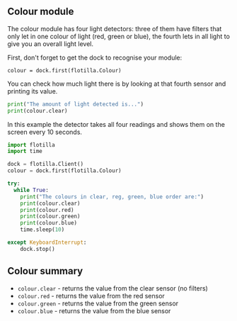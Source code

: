 ## Colour module

The colour module has four light detectors: three of them have filters that only let in one colour of light (red, green or blue), the fourth lets in all light to give you an overall light level.

First, don't forget to get the dock to recognise your module:

`colour = dock.first(flotilla.Colour)`

You can check how much light there is by looking at that fourth sensor and printing its value.

```python
print("The amount of light detected is...")
print(colour.clear)
```

In this example the detector takes all four readings and shows them on the screen every 10 seconds.

```python
import flotilla
import time

dock = flotilla.Client()
colour = dock.first(flotilla.Colour)

try:
  while True:
	print("The colours in clear, reg, green, blue order are:")
	print(colour.clear)
	print(colour.red)
	print(colour.green)
	print(colour.blue)
	time.sleep(10)

except KeyboardInterrupt:
	dock.stop()
```

## Colour summary

* `colour.clear` - returns the value from the clear sensor (no filters)
* `colour.red` - returns the value from the red sensor
* `colour.green` - returns the value from the green sensor
* `colour.blue` - returns the value from the blue sensor


